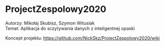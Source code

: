 # ProjectZespolowy2020
  
Autorzy: Mikołaj Skubisz, Szymon Witusiak  
Temat: Aplikacja do sczytywania danych z inteligentnej opaski  
  
Koncept projektu: https://github.com/NickSkz/ProjectZespolowy2020/wiki
